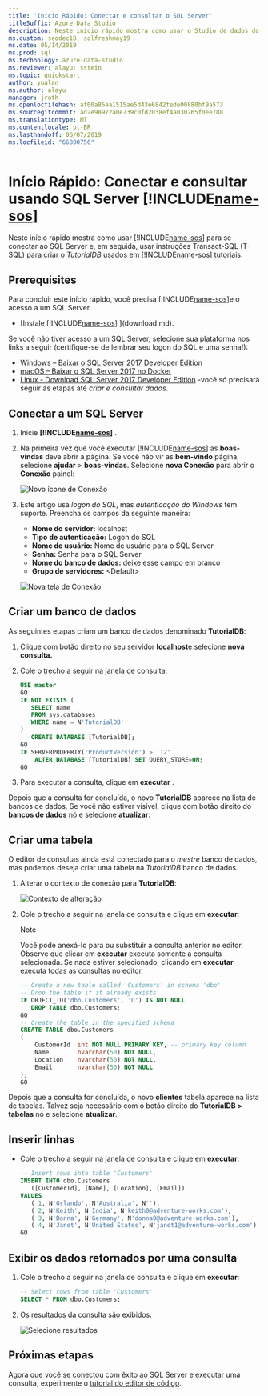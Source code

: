 ```yaml
---
title: 'Início Rápido: Conectar e consultar o SQL Server'
titleSuffix: Azure Data Studio
description: Neste início rápido mostra como usar o Studio de dados do Azure para se conectar ao SQL Server e executar uma consulta
ms.custom: seodec18, sqlfreshmay19
ms.date: 05/14/2019
ms.prod: sql
ms.technology: azure-data-studio
ms.reviewer: alayu; sstein
ms.topic: quickstart
author: yualan
ms.author: alayu
manager: jroth
ms.openlocfilehash: af00a85aa1515ae5d43e6842fede00880bf9a573
ms.sourcegitcommit: ad2e98972a0e739c0fd2038ef4a030265f0ee788
ms.translationtype: MT
ms.contentlocale: pt-BR
ms.lasthandoff: 06/07/2019
ms.locfileid: "66800756"
---
```

# <a name="quickstart-connect-and-query-sql-server-using-includename-sosincludesname-sos-shortmd"></a>Início Rápido: Conectar e consultar usando SQL Server [!INCLUDE[name-sos](../includes/name-sos-short.md)]
Neste início rápido mostra como usar [!INCLUDE[name-sos](../includes/name-sos-short.md)] para se conectar ao SQL Server e, em seguida, usar instruções Transact-SQL (T-SQL) para criar o *TutorialDB* usados em [!INCLUDE[name-sos](../includes/name-sos-short.md)] tutoriais.

## <a name="prerequisites"></a>Prerequisites

Para concluir este início rápido, você precisa [!INCLUDE[name-sos](../includes/name-sos-short.md)]e o acesso a um SQL Server.

- [Instale [!INCLUDE[name-sos](../includes/name-sos-short.md)] ](download.md).

Se você não tiver acesso a um SQL Server, selecione sua plataforma nos links a seguir (certifique-se de lembrar seu logon do SQL e uma senha!):
- [Windows – Baixar o SQL Server 2017 Developer Edition](https://www.microsoft.com/sql-server/sql-server-downloads)
- [macOS – Baixar o SQL Server 2017 no Docker](https://docs.microsoft.com/sql/linux/quickstart-install-connect-docker)
- [Linux - Download SQL Server 2017 Developer Edition](https://docs.microsoft.com/sql/linux/sql-server-linux-overview#install) -você só precisará seguir as etapas até *criar e consultar dados*.


## <a name="connect-to-a-sql-server"></a>Conectar a um SQL Server

   
1. Inicie **[!INCLUDE[name-sos](../includes/name-sos-short.md)]** .
1. Na primeira vez que você executar [!INCLUDE[name-sos](../includes/name-sos-short.md)] as **boas-vindas** deve abrir a página. Se você não vir as **bem-vindo** página, selecione **ajudar** > **boas-vindas**. Selecione **nova Conexão** para abrir o **Conexão** painel:
   
   ![Novo ícone de Conexão](media/quickstart-sql-server/new-connection-icon.png)

1. Este artigo usa *logon do SQL*, mas *autenticação do Windows* tem suporte. Preencha os campos da seguinte maneira:
 
    - **Nome do servidor:** localhost
    - **Tipo de autenticação:** Logon do SQL  
    - **Nome de usuário:** Nome de usuário para o SQL Server  
    - **Senha:** Senha para o SQL Server  
    - **Nome do banco de dados:** deixe esse campo em branco 
    - **Grupo de servidores:** \<Default\>  

   ![Nova tela de Conexão](media/quickstart-sql-server/new-connection-screen.png)



## <a name="create-a-database"></a>Criar um banco de dados

As seguintes etapas criam um banco de dados denominado **TutorialDB**:

1. Clique com botão direito no seu servidor **localhost**e selecione **nova consulta.**
1. Cole o trecho a seguir na janela de consulta: 

   ```sql
   USE master
   GO
   IF NOT EXISTS (
      SELECT name
      FROM sys.databases
      WHERE name = N'TutorialDB'
   )
      CREATE DATABASE [TutorialDB];
   GO
   IF SERVERPROPERTY('ProductVersion') > '12'
       ALTER DATABASE [TutorialDB] SET QUERY_STORE=ON;
   GO
   ```
1. Para executar a consulta, clique em **executar** .

Depois que a consulta for concluída, o novo **TutorialDB** aparece na lista de bancos de dados. Se você não estiver visível, clique com botão direito do **bancos de dados** nó e selecione **atualizar**.


## <a name="create-a-table"></a>Criar uma tabela

O editor de consultas ainda está conectado para o *mestre* banco de dados, mas podemos deseja criar uma tabela na *TutorialDB* banco de dados. 

1. Alterar o contexto de conexão para **TutorialDB**:

   ![Contexto de alteração](media/quickstart-sql-server/change-context.png)



1. Cole o trecho a seguir na janela de consulta e clique em **executar**:

   > [!NOTE]
   > Você pode anexá-lo para ou substituir a consulta anterior no editor. Observe que clicar em **executar** executa somente a consulta selecionada. Se nada estiver selecionado, clicando em **executar** executa todas as consultas no editor.

   ```sql
   -- Create a new table called 'Customers' in schema 'dbo'
   -- Drop the table if it already exists
   IF OBJECT_ID('dbo.Customers', 'U') IS NOT NULL
      DROP TABLE dbo.Customers;
   GO
   -- Create the table in the specified schema
   CREATE TABLE dbo.Customers
   (
       CustomerId  int NOT NULL PRIMARY KEY, -- primary key column
       Name        nvarchar(50) NOT NULL,
       Location    nvarchar(50) NOT NULL,
       Email       nvarchar(50) NOT NULL
   );
   GO
   ```

Depois que a consulta for concluída, o novo **clientes** tabela aparece na lista de tabelas. Talvez seja necessário com o botão direito do **TutorialDB > tabelas** nó e selecione **atualizar**.

## <a name="insert-rows"></a>Inserir linhas

- Cole o trecho a seguir na janela de consulta e clique em **executar**:

   ```sql
   -- Insert rows into table 'Customers'
   INSERT INTO dbo.Customers
      ([CustomerId], [Name], [Location], [Email])
   VALUES
      ( 1, N'Orlando', N'Australia', N''),
      ( 2, N'Keith', N'India', N'keith0@adventure-works.com'),
      ( 3, N'Donna', N'Germany', N'donna0@adventure-works.com'),
      ( 4, N'Janet', N'United States', N'janet1@adventure-works.com')
   GO
   ```



## <a name="view-the-data-returned-by-a-query"></a>Exibir os dados retornados por uma consulta
1. Cole o trecho a seguir na janela de consulta e clique em **executar**:

   ```sql
   -- Select rows from table 'Customers'
   SELECT * FROM dbo.Customers;
   ```

1. Os resultados da consulta são exibidos:

   ![Selecione resultados](media/quickstart-sql-server/select-results.png)


## <a name="next-steps"></a>Próximas etapas
Agora que você se conectou com êxito ao SQL Server e executar uma consulta, experimente o [tutorial do editor de código](tutorial-sql-editor.md).


